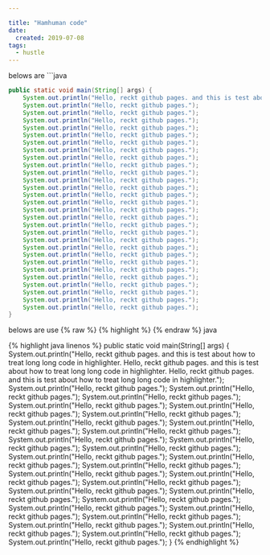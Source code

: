 ```yaml
---

title: "Hamhuman code"
date:
  created: 2019-07-08
tags:
  - hustle
---
```

belows are \`\`\`java

```java
public static void main(String[] args) {
    System.out.println("Hello, reckt github pages. and this is test about how to treat long long code in highlighter. Hello, reckt github pages. and this is test about how to treat long long code in highlighter. Hello, reckt github pages. and this is test about how to treat long long code in highlighter.");
    System.out.println("Hello, reckt github pages.");
    System.out.println("Hello, reckt github pages.");
    System.out.println("Hello, reckt github pages.");
    System.out.println("Hello, reckt github pages.");
    System.out.println("Hello, reckt github pages.");
    System.out.println("Hello, reckt github pages.");
    System.out.println("Hello, reckt github pages.");
    System.out.println("Hello, reckt github pages.");
    System.out.println("Hello, reckt github pages.");
    System.out.println("Hello, reckt github pages.");
    System.out.println("Hello, reckt github pages.");
    System.out.println("Hello, reckt github pages.");
    System.out.println("Hello, reckt github pages.");
    System.out.println("Hello, reckt github pages.");
    System.out.println("Hello, reckt github pages.");
    System.out.println("Hello, reckt github pages.");
    System.out.println("Hello, reckt github pages.");
    System.out.println("Hello, reckt github pages.");
    System.out.println("Hello, reckt github pages.");
    System.out.println("Hello, reckt github pages.");
    System.out.println("Hello, reckt github pages.");
    System.out.println("Hello, reckt github pages.");
    System.out.println("Hello, reckt github pages.");
    System.out.println("Hello, reckt github pages.");
    System.out.println("Hello, reckt github pages.");
    System.out.println("Hello, reckt github pages.");
    System.out.println("Hello, reckt github pages.");
    System.out.println("Hello, reckt github pages.");
}
```

belows are use {% raw %} {% highlight %} {% endraw %} java

{% highlight java linenos %}
public static void main(String[] args) {
    System.out.println("Hello, reckt github pages. and this is test about how to treat long long code in highlighter. Hello, reckt github pages. and this is test about how to treat long long code in highlighter. Hello, reckt github pages. and this is test about how to treat long long code in highlighter.");
    System.out.println("Hello, reckt github pages.");
    System.out.println("Hello, reckt github pages.");
    System.out.println("Hello, reckt github pages.");
    System.out.println("Hello, reckt github pages.");
    System.out.println("Hello, reckt github pages.");
    System.out.println("Hello, reckt github pages.");
    System.out.println("Hello, reckt github pages.");
    System.out.println("Hello, reckt github pages.");
    System.out.println("Hello, reckt github pages.");
    System.out.println("Hello, reckt github pages.");
    System.out.println("Hello, reckt github pages.");
    System.out.println("Hello, reckt github pages.");
    System.out.println("Hello, reckt github pages.");
    System.out.println("Hello, reckt github pages.");
    System.out.println("Hello, reckt github pages.");
    System.out.println("Hello, reckt github pages.");
    System.out.println("Hello, reckt github pages.");
    System.out.println("Hello, reckt github pages.");
    System.out.println("Hello, reckt github pages.");
    System.out.println("Hello, reckt github pages.");
    System.out.println("Hello, reckt github pages.");
    System.out.println("Hello, reckt github pages.");
    System.out.println("Hello, reckt github pages.");
    System.out.println("Hello, reckt github pages.");
    System.out.println("Hello, reckt github pages.");
    System.out.println("Hello, reckt github pages.");
    System.out.println("Hello, reckt github pages.");
    System.out.println("Hello, reckt github pages.");
}
{% endhighlight %}
